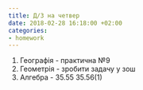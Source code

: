 ```yaml
---
title: Д/З на четвер
date: 2018-02-28 16:18:00 +02:00
categories:
- homework
---
```


1. Географія - практична №9
2. Геометрія - зробити задачу у зош
3. Алгебра - 35.55 35.56(1)